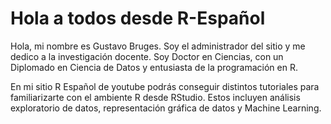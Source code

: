 
# Hola a todos desde R-Español



Hola, mi nombre es Gustavo Bruges. Soy el administrador del sitio y me dedico a la investigación docente. Soy Doctor en Ciencias, con un Diplomado en Ciencia de Datos y entusiasta de la programación en R.

En mi sitio R Español de youtube podrás conseguir distintos tutoriales para familiarizarte con el ambiente R desde RStudio. Estos incluyen análisis exploratorio de datos, representación gráfica de datos y Machine Learning.

## 
